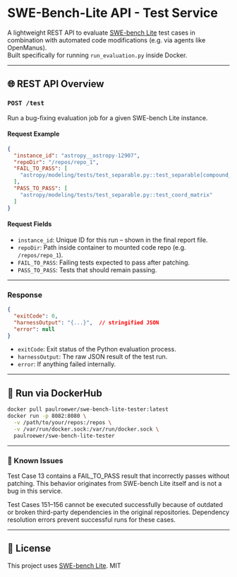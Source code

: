 # SWE-Bench-Lite API - Test Service

A lightweight REST API to evaluate [SWE-bench Lite](https://huggingface.co/datasets/princeton-nlp/SWE-bench_Lite) test cases in combination with automated code modifications (e.g. via agents like OpenManus).  
Built specifically for running `run_evaluation.py` inside Docker.

---

## 🌐 REST API Overview

### `POST /test`

Run a bug-fixing evaluation job for a given SWE-bench Lite instance.

#### Request Example

```json
{
  "instance_id": "astropy__astropy-12907",
  "repoDir": "/repos/repo_1",
  "FAIL_TO_PASS": [
    "astropy/modeling/tests/test_separable.py::test_separable[compound_model6-result6]"
  ],
  "PASS_TO_PASS": [
    "astropy/modeling/tests/test_separable.py::test_coord_matrix"
  ]
}
```

#### Request Fields

- `instance_id`: Unique ID for this run – shown in the final report file.
- `repoDir`: Path inside container to mounted code repo (e.g. `/repos/repo_1`).
- `FAIL_TO_PASS`: Failing tests expected to pass after patching.
- `PASS_TO_PASS`: Tests that should remain passing.

---

### Response

```json
{
  "exitCode": 0,
  "harnessOutput": "{...}",  // stringified JSON
  "error": null
}
```

- `exitCode`: Exit status of the Python evaluation process.
- `harnessOutput`: The raw JSON result of the test run.
- `error`: If anything failed internally.

---

## 🐳 Run via DockerHub

```bash
docker pull paulroewer/swe-bench-lite-tester:latest
docker run -p 8082:8080 \
  -v /path/to/your/repos:/repos \
  -v /var/run/docker.sock:/var/run/docker.sock \
  paulroewer/swe-bench-lite-tester
```

---

### 📌 Known Issues
Test Case 13 contains a FAIL_TO_PASS result that incorrectly passes without patching.
This behavior originates from SWE-bench Lite itself and is not a bug in this service.

Test Cases 151–156 cannot be executed successfully because of outdated or broken third-party dependencies in the original repositories.
Dependency resolution errors prevent successful runs for these cases.

---

## 📜 License

This project uses [SWE-bench Lite](https://github.com/SWE-bench/SWE-bench/tree/main/swebench/harness). MIT
